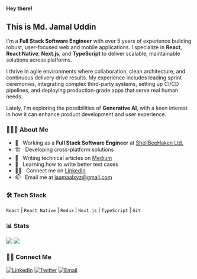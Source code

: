 #### Hey there!

## This is Md. Jamal Uddin

I'm a **Full Stack Software Engineer** with over 5 years of experience building robust, user-focused web and mobile applications. I specialize in **React**, **React Native**, **Next.js**, and **TypeScript** to deliver scalable, maintainable solutions across platforms.

I thrive in agile environments where collaboration, clean architecture, and continuous delivery drive results. My experience includes leading sprint ceremonies, integrating complex third-party systems, setting up CI/CD pipelines, and deploying production-grade apps that serve real human needs.

Lately, I'm exploring the possibilities of **Generative AI**, with a keen interest in how it can enhance product development and user experience.

### 👨🏻‍💻 About Me

- 💼 &nbsp; Working as a **Full Stack Software Engineer** at [ShellBeeHaken Ltd.](https://shellbeehaken.com/)
- 🏗️ &nbsp; Developing cross-platform solutions
- 📝 &nbsp; Writing technical articles on [Medium](https://medium.com/@jaamaalxyz)
- 📖 &nbsp; Learning how to write better test cases
- 👨‍💻 &nbsp; Connect me on [LinkedIn](https://linkedin.com/in/jaamaalxyz/)
- 📫 &nbsp; Email me at [jaamaalxyz@gmail.com](mailto:jaamaalxyz@gmail.com)

### 🛠 Tech Stack

`React` | `React Native` | `Redux` | `Next.js` | `TypeScript` | `Git`

### 📊 Stats

[![](https://komarev.com/ghpvc/?username=jaamaalxyz&color=blue&label=Profile%20Views)](https://github.com/jaamaalxyz/jaamaalxyz)
[![](https://img.shields.io/github/followers/jaamaalxyz?label=GitHub%20Followers)](https://github.com/jaamaalxyz)

### 🤝🏻 Connect Me

<p>
<a href="https://www.linkedin.com/in/jaamaalxyz/"><img alt="LinkedIn" src="https://img.shields.io/badge/LinkedIn-gray?style=flat-square&logo=linkedin"></a>
<a href="https://twitter.com/jaamaalxyz" target="blank"><img alt="Twitter" src="https://img.shields.io/badge/twitter-gray?style=flat-square&logo=twitter"/></a>  
<a href="mailto:jaamaalxyz@gmail.com"><img alt="Email" src="https://img.shields.io/badge/Email-jaamaalxyz@gmail.com-blue?style=flat-square&logo=gmail"></a>
</p>
